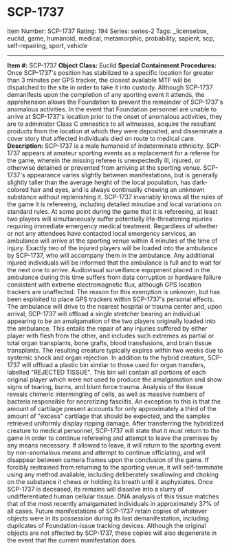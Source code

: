 # SCP-1737
Item Number: SCP-1737
Rating: 194
Series: series-2
Tags: _licensebox, euclid, game, humanoid, medical, metamorphic, probability, sapient, scp, self-repairing, sport, vehicle

---

**Item #:** SCP-1737
**Object Class:** Euclid
**Special Containment Procedures:** Once SCP-1737's position has stabilized to a specific location for greater than 3 minutes per GPS tracker, the closest available MTF will be dispatched to the site in order to take it into custody. Although SCP-1737 demanifests upon the completion of any sporting event it attends, the apprehension allows the Foundation to prevent the remainder of SCP-1737's anomalous activities.
In the event that Foundation personnel are unable to arrive at SCP-1737's location prior to the onset of anomalous activities, they are to administer Class C amnestics to all witnesses, acquire the resultant products from the location at which they were deposited, and disseminate a cover story that affected individuals died on route to medical care.
**Description:** SCP-1737 is a male humanoid of indeterminate ethnicity. SCP-1737 appears at amateur sporting events as a replacement for a referee for the game, wherein the missing referee is unexpectedly ill, injured, or otherwise detained or prevented from arriving at the sporting venue. SCP-1737's appearance varies slightly between manifestations, but is generally slightly taller than the average height of the local population, has dark-colored hair and eyes, and is always continually chewing an unknown substance without replenishing it.
SCP-1737 invariably knows all the rules of the game it is refereeing, including detailed minutiae and local variations on standard rules. At some point during the game that it is refereeing, at least two players will simultaneously suffer potentially life-threatening injuries requiring immediate emergency medical treatment. Regardless of whether or not any attendees have contacted local emergency services, an ambulance will arrive at the sporting venue within 4 minutes of the time of injury.
Exactly two of the injured players will be loaded into the ambulance by SCP-1737, who will accompany them in the ambulance. Any additional injured individuals will be informed that the ambulance is full and to wait for the next one to arrive. Audiovisual surveillance equipment placed in the ambulance during this time suffers from data corruption or hardware failure consistent with extreme electromagnetic flux, although GPS location trackers are unaffected. The reason for this exemption is unknown, but has been exploited to place GPS trackers within SCP-1737's personal effects.
The ambulance will drive to the nearest hospital or trauma center and, upon arrival, SCP-1737 will offload a single stretcher bearing an individual appearing to be an amalgamation of the two players originally loaded into the ambulance. This entails the repair of any injuries suffered by either player with flesh from the other, and includes such extremes as partial or total organ transplants, bone grafts, blood transfusions, and brain tissue transplants. The resulting creature typically expires within two weeks due to systemic shock and organ rejection.
In addition to the hybrid creature, SCP-1737 will offload a plastic bin similar to those used for organ transfers, labelled "REJECTED TISSUE". This bin will contain all portions of each original player which were not used to produce the amalgamation and show signs of tearing, burns, and blunt force trauma. Analysis of the tissue reveals chimeric intermingling of cells, as well as massive numbers of bacteria responsible for necrotizing fasciitis. An exception to this is that the amount of cartilage present accounts for only approximately a third of the amount of "excess" cartilage that should be expected, and the samples retrieved uniformly display ripping damage.
After transferring the hybridized creature to medical personnel, SCP-1737 will state that it must return to the game in order to continue refereeing and attempt to leave the premises by any means necessary. If allowed to leave, it will return to the sporting event by non-anomalous means and attempt to continue officiating, and will disappear between camera frames upon the conclusion of the game.
If forcibly restrained from returning to the sporting venue, it will self-terminate using any method available, including deliberately swallowing and choking on the substance it chews or holding its breath until it asphyxiates. Once SCP-1737 is deceased, its remains will dissolve into a slurry of undifferentiated human cellular tissue. DNA analysis of this tissue matches that of the most recently amalgamated individuals in approximately 37% of all cases.
Future manifestations of SCP-1737 retain copies of whatever objects were in its possession during its last demanifestation, including duplicates of Foundation-issue tracking devices. Although the original objects are not affected by SCP-1737, these copies will also degenerate in the event that the current manifestation does.